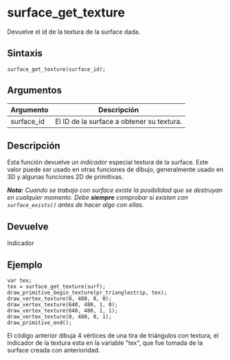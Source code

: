 # surface_get_texture

Devuelve el id de la textura de la surface dada.

## Sintaxis

  
```gml  
surface_get_texture(surface_id);  
```  

## Argumentos

Argumento|Descripción|  
---|---|  
surface_id|El ID de la surface a obtener su textura.|  

## Descripción

Esta función devuelve un _indicador_ especial textura de la surface. Este valor puede ser usado en otras funciones de dibujo, generalmente usado en 3D y algunas funciones 2D de primitivas.  
  
_**Nota:** Cuando se trabaja con surface existe la posibilidad que se destruyan en cualquier momento. Debe **siempre** comprobar si existen con `surface_exists()` antes de hacer algo con ellas._

## Devuelve

Indicador

## Ejemplo

  
```gml  
var tex;  
tex = surface_get_texture(surf);  
draw_primitive_begin_texture(pr_trianglestrip, tex);  
draw_vertex_texture(0, 480, 0, 0);  
draw_vertex_texture(640, 480, 1, 0);  
draw_vertex_texture(640, 480, 1, 1);  
draw_vertex_texture(0, 480, 0, 1);  
draw_primitive_end();  
```  
El código anterior dibuja 4 vértices de una tira de triángulos con textura, el indicador de la textura esta en la variable "tex", que fue tomada de la surface creada con anterioridad.